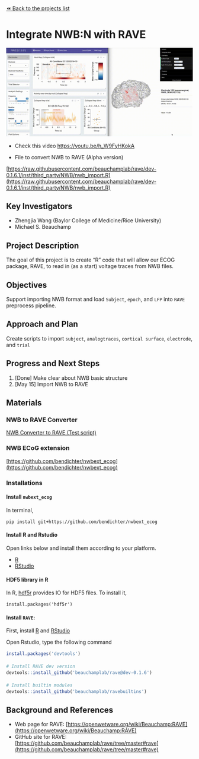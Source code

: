 [:rewind: Back to the projects list](../../README.md#ProjectsList)

<!-- For information on how to write GitHub .md files see https://guides.github.com/features/mastering-markdown/ -->

# Integrate NWB:N with RAVE

![RAVE visualizations via data imported from NWB format](https://raw.githubusercontent.com/dipterix/instrave/master/img/mainapp/ravedemo.gif)

* Check this video 
https://youtu.be/h_W9FyHKokA

* File to convert NWB to RAVE (Alpha version)

[https://raw.githubusercontent.com/beauchamplab/rave/dev-0.1.6.1/inst/third_party/NWB/nwb_import.R](https://raw.githubusercontent.com/beauchamplab/rave/dev-0.1.6.1/inst/third_party/NWB/nwb_import.R)

## Key Investigators

- Zhengjia Wang (Baylor College of Medicine/Rice University)
- Michael S. Beauchamp 

## Project Description

The goal of this project is to create “R” code that will allow our ECOG package, RAVE,
to read in (as a start) voltage traces from NWB files.

## Objectives

<!-- Briefly describe the objectives of your project. What would you like to achive?-->
Support importing NWB format and load `Subject`, `epoch`, and `LFP` into `RAVE` preprocess pipeline.
<!-- 1. Objective A. Describe it in 1-2 sentences.-->
<!-- 1. Objective B. Describe it in 1-2 sentences.-->
<!-- 1. ...-->

## Approach and Plan


Create scripts to import `subject`, `analogtraces`, `cortical surface`, `electrode`, and `trial`


## Progress and Next Steps

1. [Done] Make clear about NWB basic structure
2. [May 15] Import NWB to RAVE


## Materials

### NWB to RAVE Converter

[NWB Converter to RAVE (Test script)](https://raw.githubusercontent.com/beauchamplab/rave/dev-0.1.6.1/inst/third_party/NWB/nwb_import.R)


### NWB ECoG extension

[https://github.com/bendichter/nwbext_ecog](https://github.com/bendichter/nwbext_ecog)

### Installations

#### Install `nwbext_ecog`

In terminal, 
```
pip install git+https://github.com/bendichter/nwbext_ecog
```

#### Install R and Rstudio

Open links below and install them according to your platform.

* [R](https://cran.r-project.org/) 
* [RStudio](https://www.rstudio.com/products/rstudio/download/)

#### HDF5 library in R

In R, [hdf5r](https://github.com/hhoeflin/hdf5r) provides IO for HDF5 files. To install it,

```
install.packages('hdf5r')
```

#### Install `RAVE`:

First, install [R](https://cran.r-project.org/) and [RStudio](https://www.rstudio.com/products/rstudio/download/)

Open Rstudio, type the following command

```r
install.packages('devtools')

# Install RAVE dev version
devtools::install_github('beauchamplab/rave@dev-0.1.6')

# Install builtin modules
devtools::install_github('beauchamplab/ravebuiltins')
```


<!--If available add links to the materials relevant to the project, e.g., the code generated for the project or data used-->
<!--If available add pictures and links to videos that demonstrate what has been accomplished.-->
<!--![Description of picture](Example2.jpg)-->

## Background and References

<!--Use this space for information that may help people better understand your project, like links to papers, source code, or data ,e.g:-->
<!-- - Source code: https://github.com/YourUser/YourRepository -->
<!-- - Documentation: https://link.to.docs -->
<!-- - Test data: https://link.to.test.data -->

-  Web page for RAVE: [https://openwetware.org/wiki/Beauchamp:RAVE](https://openwetware.org/wiki/Beauchamp:RAVE)
-  GitHub site for RAVE: [https://github.com/beauchamplab/rave/tree/master#rave](https://github.com/beauchamplab/rave/tree/master#rave)



